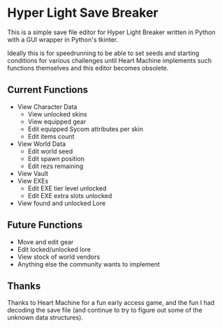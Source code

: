 # Hyper Light Save Breaker

This is a simple save file editor for Hyper Light Breaker written in Python with a GUI wrapper in Python's tkinter.

Ideally this is for speedrunning to be able to set seeds and starting conditions for various challenges until Heart Machine implements such functions themselves and this editor becomes obsolete.

## Current Functions

* View Character Data
  * View unlocked skins
  * View equipped gear
  * Edit equipped Sycom attributes per skin
  * Edit items count
* View World Data
  * Edit world seed
  * Edit spawn position
  * Edit rezs remaining
* View Vault
* View EXEs
  * Edit EXE tier level unlocked
  * Edit EXE extra slots unlocked
* View found and unlocked Lore

## Future Functions

* Move and edit gear
* Edit locked/unlocked lore
* View stock of world vendors
* Anything else the community wants to implement

## Thanks

Thanks to Heart Machine for a fun early access game, and the fun I had decoding the save file (and continue to try to figure out some of the unknown data structures).
